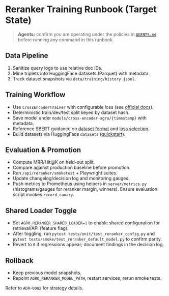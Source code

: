 # Reranker Training Runbook (Target State)

> **Agents:** confirm you are operating under the policies in [`AGENTS.md`](../../AGENTS.md) before running any command in this runbook.

## Data Pipeline

1. Sanitize query logs to use relative doc IDs.
2. Mine triplets into HuggingFace datasets (Parquet) with metadata.
3. Track dataset snapshots via `data/training/history.jsonl`.

## Training Workflow

- Use `CrossEncoderTrainer` with configurable loss (see [official docs](https://www.sbert.net/docs/package_reference/cross_encoder/trainer.html)).
- Deterministic train/dev/test split keyed by dataset hash.
- Save model under `models/cross-encoder-agro/{timestamp}` with metadata.
- Reference SBERT guidance on [dataset format](https://www.sbert.net/docs/cross_encoder/training_overview.html#dataset) and [loss selection](https://www.sbert.net/docs/cross_encoder/loss_overview.html).
- Build datasets via HuggingFace `datasets` ([quickstart](https://huggingface.co/docs/datasets/en/quickstart)).

## Evaluation & Promotion

- Compute MRR/Hit@K on held-out split.
- Compare against production baseline before promotion.
- Run `/api/reranker/smoketest` + Playwright suites.
- Update changelog/decision log and monitoring gauges.
- Push metrics to Prometheus using helpers in `server/metrics.py` (histograms/gauges for reranker margin, winners). Ensure evaluation script invokes `record_canary`.

## Shared Loader Toggle

- Set `AGRO_RERANKER_SHARED_LOADER=1` to enable shared configuration for retrieval/API (feature flag).
- After toggling, run `pytest tests/unit/test_reranker_config.py` and `pytest tests/smoke/test_reranker_default_model.py` to confirm parity.
- Revert to `0` if regressions appear; document findings in the decision log.

## Rollback

- Keep previous model snapshots.
- Repoint `AGRO_RERANKER_MODEL_PATH`, restart services, rerun smoke tests.

Refer to `ADR-0002` for strategy details.
